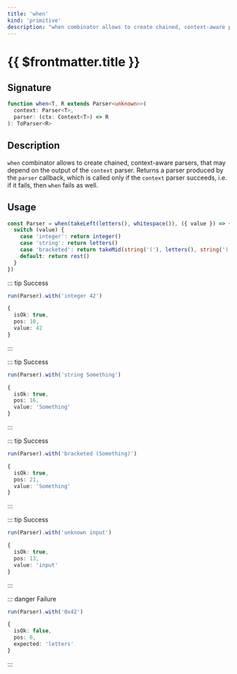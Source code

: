 ```yaml
---
title: 'when'
kind: 'primitive'
description: "when combinator allows to create chained, context-aware parsers, that may depend on the output of the context parser."
---
```


# {{ $frontmatter.title }} <Primitive />

## Signature

```ts
function when<T, R extends Parser<unknown>>(
  context: Parser<T>,
  parser: (ctx: Context<T>) => R
): ToParser<R>
```

## Description

`when` combinator allows to create chained, context-aware parsers, that may depend on the output of the `context` parser. Returns a parser produced by the `parser` callback, which is called only if the `context` parser succeeds, i.e. if it fails, then `when` fails as well.

## Usage

```ts
const Parser = when(takeLeft(letters(), whitespace()), ({ value }) => {
  switch (value) {
    case 'integer': return integer()
    case 'string': return letters()
    case 'bracketed': return takeMid(string('('), letters(), string(')'))
    default: return rest()
  }
})
```

::: tip Success
```ts
run(Parser).with('integer 42')

{
  isOk: true,
  pos: 10,
  value: 42
}
```
:::

::: tip Success
```ts
run(Parser).with('string Something')

{
  isOk: true,
  pos: 16,
  value: 'Something'
}
```
:::

::: tip Success
```ts
run(Parser).with('bracketed (Something)')

{
  isOk: true,
  pos: 21,
  value: 'Something'
}
```
:::

::: tip Success
```ts
run(Parser).with('unknown input')

{
  isOk: true,
  pos: 13,
  value: 'input'
}
```
:::

::: danger Failure
```ts
run(Parser).with('0x42')

{
  isOk: false,
  pos: 0,
  expected: 'letters'
}
```
:::
